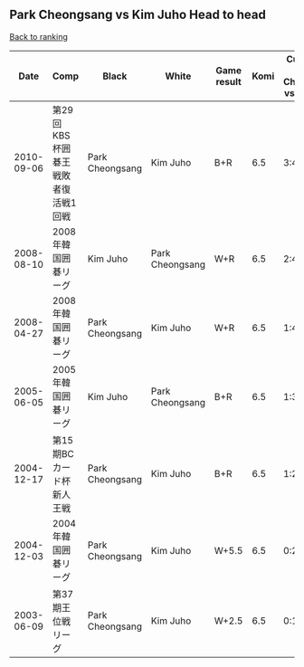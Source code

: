 ## Park Cheongsang vs Kim Juho Head to head

[Back to ranking](../../index.md)




| **Date** | **Comp** | **Black** | **White** | **Game result** | **Komi** | **Cumulative Park Cheongsang vs Kim Juho** | **Park Cheongsang streak** | **Kim Juho streak** | 
| --- | --- | --- | --- | --- | --- | --- | --- | --- |
| 2010-09-06 | 第29回KBS杯囲碁王戦敗者復活戦1回戦 | Park Cheongsang | Kim Juho | B+R | 6.5 | 3:4 | 2 | 0 | 
| 2008-08-10 | 2008年韓国囲碁リーグ | Kim Juho | Park Cheongsang | W+R | 6.5 | 2:4 | 1 | 0 | 
| 2008-04-27 | 2008年韓国囲碁リーグ | Park Cheongsang | Kim Juho | W+R | 6.5 | 1:4 | 0 | 2 | 
| 2005-06-05 | 2005年韓国囲碁リーグ | Kim Juho | Park Cheongsang | B+R | 6.5 | 1:3 | 0 | 1 | 
| 2004-12-17 | 第15期BCカード杯新人王戦 | Park Cheongsang | Kim Juho | B+R | 6.5 | 1:2 | 1 | 0 | 
| 2004-12-03 | 2004年韓国囲碁リーグ | Park Cheongsang | Kim Juho | W+5.5 | 6.5 | 0:2 | 0 | 2 | 
| 2003-06-09 | 第37期王位戦リーグ | Park Cheongsang | Kim Juho | W+2.5 | 6.5 | 0:1 | 0 | 1 |




